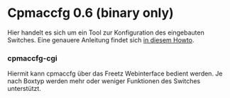 # Cpmaccfg 0.6 (binary only)

Hier handelt es sich um ein Tool zur Konfiguration des eingebauten
Switches. Eine genauere Anleitung findet sich [in diesem
Howto](../help/howtos/security/switch_config.html).

### cpmaccfg-cgi

Hiermit kann cpmaccfg über das Freetz Webinterface bedient werden. Je
nach Boxtyp werden mehr oder weniger Funktionen des Switches
unterstützt.

